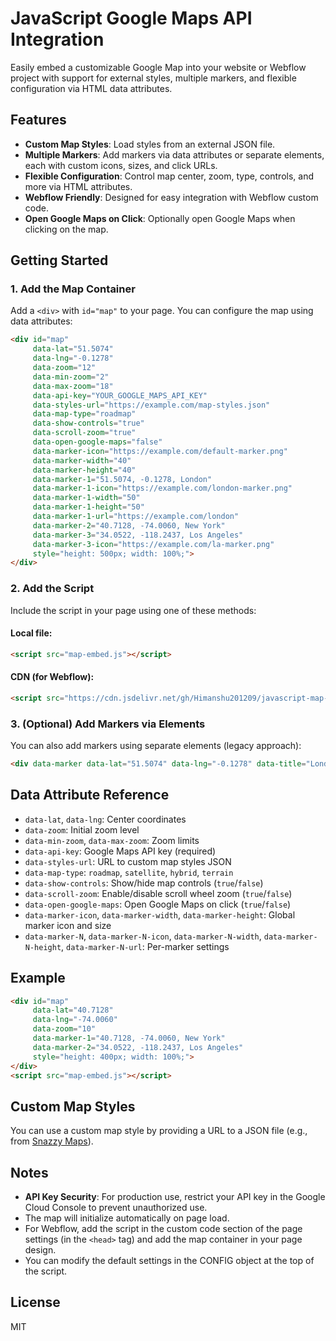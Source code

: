 # JavaScript Google Maps API Integration

Easily embed a customizable Google Map into your website or Webflow project with support for external styles, multiple markers, and flexible configuration via HTML data attributes.

## Features
- **Custom Map Styles**: Load styles from an external JSON file.
- **Multiple Markers**: Add markers via data attributes or separate elements, each with custom icons, sizes, and click URLs.
- **Flexible Configuration**: Control map center, zoom, type, controls, and more via HTML attributes.
- **Webflow Friendly**: Designed for easy integration with Webflow custom code.
- **Open Google Maps on Click**: Optionally open Google Maps when clicking on the map.

## Getting Started

### 1. Add the Map Container
Add a `<div>` with `id="map"` to your page. You can configure the map using data attributes:

```html
<div id="map"
     data-lat="51.5074"
     data-lng="-0.1278"
     data-zoom="12"
     data-min-zoom="2"
     data-max-zoom="18"
     data-api-key="YOUR_GOOGLE_MAPS_API_KEY"
     data-styles-url="https://example.com/map-styles.json"
     data-map-type="roadmap"
     data-show-controls="true"
     data-scroll-zoom="true"
     data-open-google-maps="false"
     data-marker-icon="https://example.com/default-marker.png"
     data-marker-width="40"
     data-marker-height="40"
     data-marker-1="51.5074, -0.1278, London"
     data-marker-1-icon="https://example.com/london-marker.png"
     data-marker-1-width="50"
     data-marker-1-height="50"
     data-marker-1-url="https://example.com/london"
     data-marker-2="40.7128, -74.0060, New York"
     data-marker-3="34.0522, -118.2437, Los Angeles"
     data-marker-3-icon="https://example.com/la-marker.png"
     style="height: 500px; width: 100%;">
</div>
```

### 2. Add the Script
Include the script in your page using one of these methods:

#### Local file:
```html
<script src="map-embed.js"></script>
```

#### CDN (for Webflow):
```html
<script src="https://cdn.jsdelivr.net/gh/Himanshu201209/javascript-map-api@main/map-embed.js"></script>
```

### 3. (Optional) Add Markers via Elements
You can also add markers using separate elements (legacy approach):

```html
<div data-marker data-lat="51.5074" data-lng="-0.1278" data-title="London" data-icon="https://example.com/london-marker.png" data-width="50" data-height="50" data-url="https://example.com/london"></div>
```

## Data Attribute Reference
- `data-lat`, `data-lng`: Center coordinates
- `data-zoom`: Initial zoom level
- `data-min-zoom`, `data-max-zoom`: Zoom limits
- `data-api-key`: Google Maps API key (required)
- `data-styles-url`: URL to custom map styles JSON
- `data-map-type`: `roadmap`, `satellite`, `hybrid`, `terrain`
- `data-show-controls`: Show/hide map controls (`true`/`false`)
- `data-scroll-zoom`: Enable/disable scroll wheel zoom (`true`/`false`)
- `data-open-google-maps`: Open Google Maps on click (`true`/`false`)
- `data-marker-icon`, `data-marker-width`, `data-marker-height`: Global marker icon and size
- `data-marker-N`, `data-marker-N-icon`, `data-marker-N-width`, `data-marker-N-height`, `data-marker-N-url`: Per-marker settings

## Example
```html
<div id="map"
     data-lat="40.7128"
     data-lng="-74.0060"
     data-zoom="10"
     data-marker-1="40.7128, -74.0060, New York"
     data-marker-2="34.0522, -118.2437, Los Angeles"
     style="height: 400px; width: 100%;">
</div>
<script src="map-embed.js"></script>
```

## Custom Map Styles
You can use a custom map style by providing a URL to a JSON file (e.g., from [Snazzy Maps](https://snazzymaps.com/)).

## Notes
- **API Key Security**: For production use, restrict your API key in the Google Cloud Console to prevent unauthorized use.
- The map will initialize automatically on page load.
- For Webflow, add the script in the custom code section of the page settings (in the `<head>` tag) and add the map container in your page design.
- You can modify the default settings in the CONFIG object at the top of the script.

## License
MIT
